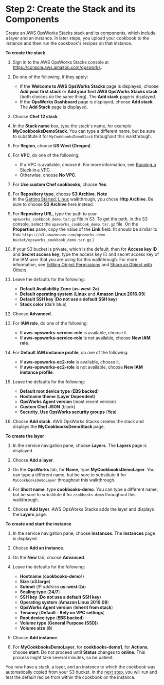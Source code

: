 # Step 2: Create the Stack and its Components<a name="gettingstarted-cookbooks-create-stack"></a>

Create an AWS OpsWorks Stacks stack and its components, which include a layer and an instance\. In later steps, you upload your cookbook to the instance and then run the cookbook's recipes on that instance\.

**To create the stack**

1. Sign in to the AWS OpsWorks Stacks console at [https://console\.aws\.amazon\.com/opsworks](https://console.aws.amazon.com/opsworks)\.

1. Do one of the following, if they apply:
   + If the **Welcome to AWS OpsWorks Stacks** page is displayed, choose **Add your first stack** or **Add your first AWS OpsWorks Stacks stack** \(both choices do the same thing\)\. The **Add stack** page is displayed\.
   + If the **OpsWorks Dashboard** page is displayed, choose **Add stack**\. The **Add Stack** page is displayed\.

1. Choose **Chef 12 stack**\.

1. In the **Stack name** box, type the stack's name, for example **MyCookbooksDemoStack**\. You can type a different name, but be sure to substitute it for `MyCookbooksDemoStack` throughout this walkthrough\.

1. For **Region**, choose **US West \(Oregon\)**\.

1. For **VPC**, do one of the following:
   + If a VPC is available, choose it\. For more information, see [Running a Stack in a VPC](workingstacks-vpc.md)\.
   + Otherwise, choose **No VPC**\.

1. For **Use custom Chef cookbooks**, choose **Yes**\.

1. For **Repository type**, choose **S3 Archive**\.
**Note**  
In the [Getting Started: Linux](gettingstarted-linux.md) walkthrough, you chose **Http Archive**\. Be sure to choose **S3 Archive** here instead\.

1. For **Repository URL**, type the path to your `opsworks_cookbook_demo.tar.gz` file in S3\. To get the path, in the S3 console, select the `opsworks_cookbook_demo.tar.gz` file\. On the **Properties** pane, copy the value of the **Link** field\. \(It should be similar to this: `https://s3.amazonaws.com/opsworks-demo-bucket/opsworks_cookbook_demo.tar.gz`\.\)

1. If your S3 bucket is private, which is the default, then for **Access key ID** and **Secret access key**, type the access key ID and secret access key of the IAM user that you are using for this walkthrough\. For more information, see [Editing Object Permissions](https://docs.aws.amazon.com/AmazonS3/latest/user-guide/EditingPermissionsonanObject.html) and [Share an Object with Others](https://docs.aws.amazon.com/AmazonS3/latest/dev/ShareObjectPreSignedURL.html)\.

1. Leave the defaults for the following:
   + **Default Availability Zone** \(**us\-west\-2a**\)
   + **Default operating system** \(**Linux** and **Amazon Linux 2016\.09**\)
   + **Default SSH key** \(**Do not use a default SSH key**\)
   + **Stack color** \(dark blue\)

1. Choose **Advanced**\.

1. For **IAM role**, do one of the following:
   + If **aws\-opsworks\-service\-role** is available, choose it\.
   + If **aws\-opsworks\-service\-role** is not available, choose **New IAM role**\.

1. For **Default IAM instance profile**, do one of the following:
   + If **aws\-opsworks\-ec2\-role** is available, choose it\.
   + If **aws\-opsworks\-ec2\-role** is not available, choose **New IAM instance profile**\.

1. Leave the defaults for the following:
   + **Default root device type** \(**EBS backed**\)
   + **Hostname theme** \(**Layer Dependent**\)
   + **OpsWorks Agent version** \(most recent version\)
   + **Custom Chef JSON** \(blank\)
   + **Security**, **Use OpsWorks security groups** \(**Yes**\)

1. Choose **Add stack**\. AWS OpsWorks Stacks creates the stack and displays the **MyCookbooksDemoStack** page\.

**To create the layer**

1. In the service navigation pane, choose **Layers**\. The **Layers** page is displayed\. 

1. Choose **Add a layer**\.

1. On the **OpsWorks** tab, for **Name**, type **MyCookbooksDemoLayer**\. You can type a different name, but be sure to substitute it for `MyCookbooksDemoLayer` throughout this walkthrough\.

1. For **Short name**, type **cookbooks\-demo**\. You can type a different name, but be sure to substitute it for `cookbooks-demo` throughout this walkthrough\.

1. Choose **Add layer**\. AWS OpsWorks Stacks adds the layer and displays the **Layers** page\.

**To create and start the instance**

1. In the service navigation pane, choose **Instances**\. The **Instances** page is displayed\.

1. Choose **Add an instance**\.

1. On the **New** tab, choose **Advanced**\. 

1. Leave the defaults for the following:
   + **Hostname** \(**cookbooks\-demo1**\)
   + **Size** \(**c3\.large**\)
   + **Subnet** \(*IP address* **us\-west\-2a**\)
   + **Scaling type** \(**24/7**\)
   + **SSH key** \(**Do not use a default SSH key**\)
   + **Operating system** \(**Amazon Linux 2016\.09**\)
   + **OpsWorks Agent version** \(**Inherit from stack**\)
   + **Tenancy** \(**Default \- Rely on VPC settings**\)
   + **Root device type** \(**EBS backed**\)
   + **Volume type** \(**General Purpose \(SSD\)**\)
   + **Volume size** \(**8**\)

1. Choose **Add instance**\.

1. For **MyCookbooksDemoLayer**, for **cookbooks\-demo1**, for **Actions**, choose **start**\. Do not proceed until **Status** changes to **online**\. This process might take several minutes, so be patient\.

You now have a stack, a layer, and an instance to which the cookbook was automatically copied from your S3 bucket\. In the [next step](gettingstarted-cookbooks-test-recipe.md), you will run and test the default recipe from within the cookbook on the instance\.